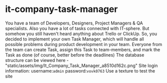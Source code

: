 # it-company-task-manager
You have a team of Developers, Designers, Project Managers & QA specialists. Also you have a lot of tasks connected with IT-sphere. But somehow you still haven't heard anything about Trello or ClickUp. So, you decided to implement your own Task Manager, which will handle all possible problems during product development in your team. Everyone from the team can create Task, assign this Task to team-members, and mark the Task as done (of course, better before the deadlines)
  The database structure can be viewed here - "static/assets/img/It_Company_Task_Manager_a8510d162c.png"
Site login information:
  username:`admin`
  password:`vovk0763`
Use a texture to test the site